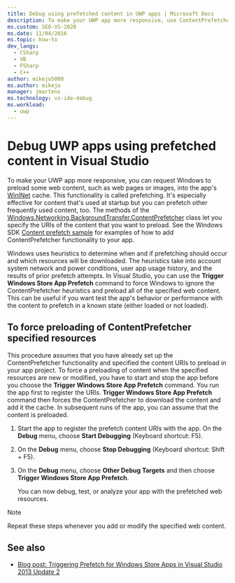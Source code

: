 ```yaml
---
title: Debug using prefetched content in UWP apps | Microsoft Docs
description: To make your UWP app more responsive, use ContentPrefetcher to request Windows to prefetch web content. 
ms.custom: SEO-VS-2020
ms.date: 11/04/2016
ms.topic: how-to
dev_langs: 
  - CSharp
  - VB
  - FSharp
  - C++
author: mikejo5000
ms.author: mikejo
manager: jmartens
ms.technology: vs-ide-debug
ms.workload: 
  - uwp
---
```

# Debug UWP apps using prefetched content in Visual Studio

 To make your UWP app more responsive, you can request Windows to preload some web content, such as web pages or images, into the app's [WinINet](/windows/desktop/WinInet/about-wininet) cache. This functionality is called prefetching. It's especially effective for content that's used at startup but you can prefetch other frequently used content, too. The methods of the [Windows.Networking.BackgroundTransfer.ContentPrefetcher](/uwp/api/Windows.Networking.BackgroundTransfer.ContentPrefetcher) class let you specify the URIs of the content that you want to preload. See the Windows SDK [Content prefetch sample](https://code.msdn.microsoft.com/windowsapps/ContentPrefetcher-Sample-432c8309) for examples of how to add ContentPrefetcher functionality to your app.

 Windows uses heuristics to determine when and if prefetching should occur and which resources will be downloaded. The heuristics take into account system network and power conditions, user app usage history, and the results of prior prefetch attempts. In Visual Studio, you can use the **Trigger Windows Store App Prefetch** command to force Windows to ignore the ContentPrefetcher heuristics and preload all of the specified web content. This can be useful if you want test the app's behavior or performance with the content to prefetch in a known state (either loaded or not loaded).

## To force preloading of ContentPrefetcher specified resources
 This procedure assumes that you have already set up the ContentPrefetcher functionality and specified the content URIs to preload in your app project. To force a preloading of content when the specified resources are new or modified, you have to start and stop the app before you choose the **Trigger Windows Store App Prefetch** command. You run the app first to register the URIs. **Trigger Windows Store App Prefetch** command then forces the ContentPrefetcher to download the content and add it the cache. In subsequent runs of the app, you can assume that the content is preloaded.

1. Start the app to register the prefetch content URIs with the app. On the **Debug** menu, choose **Start Debugging** (Keyboard shortcut: F5).

2. On the **Debug** menu, choose **Stop Debugging** (Keyboard shortcut: Shift + F5).

3. On the **Debug** menu, choose **Other Debug Targets** and then choose **Trigger Windows Store App Prefetch**.

   You can now debug, test, or analyze your app with the prefetched web resources.

> [!NOTE]
> Repeat these steps whenever you add or modify the specified web content.

## See also
- [Blog post: Triggering Prefetch for Windows Store Apps in Visual Studio 2013 Update 2](https://devblogs.microsoft.com/devops/triggering-prefetch-for-windows-store-apps-in-visual-studio-2013-update-2/)
